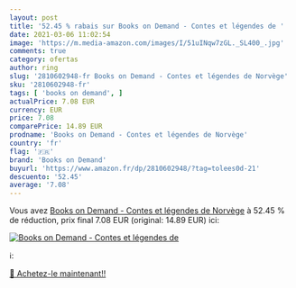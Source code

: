 ```yaml
---
layout: post
title: '52.45 % rabais sur Books on Demand - Contes et légendes de '
date: 2021-03-06 11:02:54
image: 'https://m.media-amazon.com/images/I/51uINqw7zGL._SL400_.jpg'
comments: true
category: ofertas
author: ring
slug: '2810602948-fr Books on Demand - Contes et légendes de Norvège'
sku: '2810602948-fr'
tags: [ 'books on demand', ]
actualPrice: 7.08 EUR
currency: EUR
price: 7.08
comparePrice: 14.89 EUR
prodname: 'Books on Demand - Contes et légendes de Norvège'
country: 'fr'
flag: '🇫🇷'
brand: 'Books on Demand'
buyurl: 'https://www.amazon.fr/dp/2810602948/?tag=tolees0d-21'
descuento: '52.45'
average: '7.08'
---
```


Vous avez [Books on Demand - Contes et légendes de Norvège](https://www.amazon.fr/dp/2810602948/?tag=tolees0d-21)  à  52.45 % de réduction, prix final  7.08 EUR (original: 14.89 EUR) ici:

[![Books on Demand - Contes et légendes de ](https://m.media-amazon.com/images/I/51uINqw7zGL._SL400_.jpg)](https://www.amazon.fr/dp/2810602948/?tag=tolees0d-21)

ℹ️:


[🛒 Achetez-le maintenant!!](https://www.amazon.fr/dp/2810602948/?tag=tolees0d-21)
